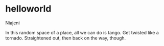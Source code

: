 # helloworld
Niajeni

In this random space of a place, all we can do is tango. Get twisted like a tornado. Straightened out, then 
back on the way, though. 
